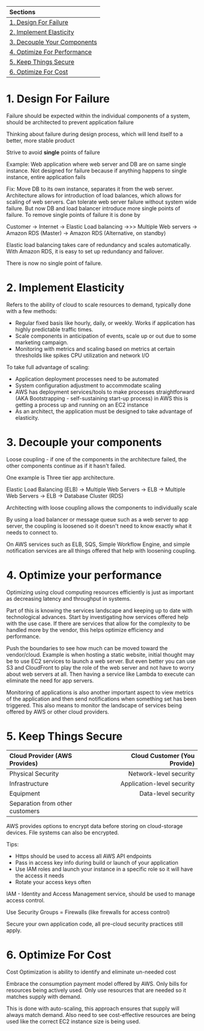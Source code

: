  | Sections                                                    |
 | :---------------------------------------------------------- |
 | [1. Design For Failure](#1-design-for-failure)              |
 | [2. Implement Elasticity](#2-implement-elasticity)          |
 | [3. Decouple Your Components](#3-decouple-your-components)  |
 | [4. Optimize For Performance](#4-optimize-your-performance) |
 | [5. Keep Things Secure](#5-keep-things-secure)              |
 | [6. Optimize For Cost](#6-optimize-for-cost)                |

# 1. Design For Failure
Failure should be expected within the individual components of a system, should be architected to prevent application failure

Thinking about failure during design process, which will lend itself to a better, more stable product

Strive to avoid **single** points of failure

Example: Web application where web server and DB are on same single instance. Not designed for failure because if anything 
happens to single instance, entire application fails

Fix: Move DB to its own instance, separates it from the web server. Architecture allows for introduction of load balances, which allows
for scaling of web servers. Can tolerate web server failure without system wide failure. But now DB and load balancer introduce 
more single points of failure. To remove single points of failure it is done by 

Customer -> Internet -> Elastic Load balancing ->>> Multiple Web servers -> Amazon RDS (Master) -> Amazon RDS (Alternative, on standby)

Elastic load balancing takes care of redundancy and scales automatically. With Amazon RDS, it is easy to set up redundancy and failover.

There is now no single point of failure. 

# 2. Implement Elasticity
Refers to the ability of cloud to scale resources to demand, typically done with a few methods:
- Regular fixed basis like hourly, daily, or weekly. Works if application has highly predictable traffic times.
- Scale components in anticipation of events, scale up or out due to some marketing campaign.
- Monitoring with metrics and scaling based on metrics at certain thresholds like spikes CPU utilization and network I/O

To take full advantage of scaling: 
- Application deployment processes need to be automated
- System configuration adjustment to accommodate scaling
- AWS has deployment services/tools to make processes straightforward (AKA Bootstrapping - self-sustaining start-up process) in AWS this is getting a process up and running on an EC2 instance
- As an architect, the application must be designed to take advantage of elasticity.

# 3. Decouple your components
Loose coupling - if one of the components in the architecture failed, the other components continue as if it hasn't failed.

One  example is Three tier app architecture.

Elastic Load Balancing (ELB) -> Multiple Web Servers -> ELB -> Multiple Web Servers -> ELB -> Database Cluster (RDS) 

Architecting with loose coupling allows the components to individually scale

By using a load balancer or message queue such as a web server to app server, the coupling is loosened so it doesn't need to know exactly what it needs to connect to. 

On AWS services such as ELB, SQS, Simple Workflow Engine, and simple notification services are all things offered that help with loosening coupling.

# 4. Optimize your performance
Optimizing using cloud computing resources efficiently is just as important as decreasing latency and throughput in systems.

Part of this is knowing the services landscape and keeping up to date with technological advances. Start by investigating how services offered help with the use case. If there are services that allow for the complexity to be handled more by the vendor, this helps optimize efficiency and performance.

Push the boundaries to see how much can be moved toward the vendor/cloud. Example is when hosting a static website, initial thought may be to use EC2 services to launch a web server. But even better you can use S3 and CloudFront to play the role of the web server and not have to worry about web servers at all. Then having a service like Lambda to execute can eliminate the need for app servers.

Monitoring of applications is also another important aspect to view metrics of the application and then send notifications when something set has been triggered. This also means to monitor the landscape of services being offered by AWS or other cloud providers.

# 5. Keep Things Secure
| Cloud Provider (AWS Provides)   | Cloud Customer (You Provide) |
| :------------------------------ | ---------------------------: |
| Physical Security               |       Network-level security |
| Infrastructure                  |   Application-level security |
| Equipment                       |          Data-level security |
| Separation from other customers |

AWS provides options to encrypt data before storing on cloud-storage devices. File systems can also be encrypted. 

Tips:
- Https should be used to access all AWS API endpoints
- Pass in access key info during build or launch of your application
- Use IAM roles and launch your instance in a specific role so it will have the access it needs
- Rotate your access keys often

IAM - Identity and Access Management service, should be used to manage access control.

Use Security Groups = Firewalls (like firewalls for access control)

Secure your own application code, all pre-cloud security practices still apply.

# 6. Optimize For Cost
Cost Optimization is ability to identify and eliminate un-needed cost

Embrace the consumption payment model offered by AWS. Only bills for resources being actively used. Only use resources that are needed so it matches supply with demand. 

This is done with auto-scaling, this approach ensures that supply will always match demand. Also need to see cost-effective resources are being used like the correct EC2 instance size is being used.